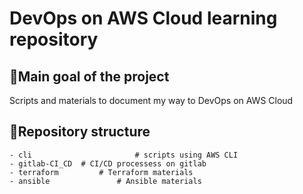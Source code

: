 # DevOps on AWS Cloud learning repository

## 📌Main goal of the project
Scripts and materials to document my way to DevOps on AWS Cloud

## 📁Repository structure
```
- cli						# scripts using AWS CLI
- gitlab-CI_CD	# CI/CD processess on gitlab
- terraform			# Terraform materials
- ansible				# Ansible materials
```
